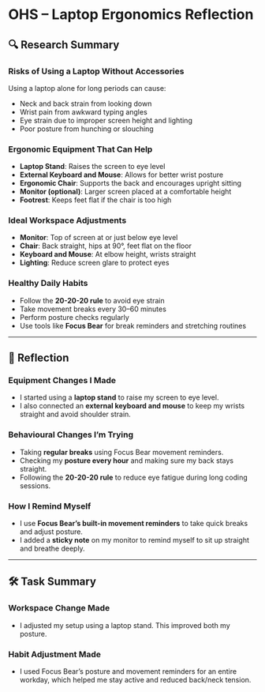 # OHS – Laptop Ergonomics Reflection

## 🔍 Research Summary

### Risks of Using a Laptop Without Accessories
Using a laptop alone for long periods can cause:
- Neck and back strain from looking down
- Wrist pain from awkward typing angles
- Eye strain due to improper screen height and lighting
- Poor posture from hunching or slouching

### Ergonomic Equipment That Can Help
- **Laptop Stand**: Raises the screen to eye level
- **External Keyboard and Mouse**: Allows for better wrist posture
- **Ergonomic Chair**: Supports the back and encourages upright sitting
- **Monitor (optional)**: Larger screen placed at a comfortable height
- **Footrest**: Keeps feet flat if the chair is too high

### Ideal Workspace Adjustments
- **Monitor**: Top of screen at or just below eye level
- **Chair**: Back straight, hips at 90°, feet flat on the floor
- **Keyboard and Mouse**: At elbow height, wrists straight
- **Lighting**: Reduce screen glare to protect eyes

### Healthy Daily Habits
- Follow the **20-20-20 rule** to avoid eye strain
- Take movement breaks every 30–60 minutes
- Perform posture checks regularly
- Use tools like **Focus Bear** for break reminders and stretching routines

---

## 📝 Reflection

### Equipment Changes I Made
- I started using a **laptop stand** to raise my screen to eye level.
- I also connected an **external keyboard and mouse** to keep my wrists straight and avoid shoulder strain.

### Behavioural Changes I’m Trying
- Taking **regular breaks** using Focus Bear movement reminders.
- Checking my **posture every hour** and making sure my back stays straight.
- Following the **20-20-20 rule** to reduce eye fatigue during long coding sessions.

### How I Remind Myself
- I use **Focus Bear’s built-in movement reminders** to take quick breaks and adjust posture.
- I added a **sticky note** on my monitor to remind myself to sit up straight and breathe deeply.

---

## 🛠️ Task Summary

### Workspace Change Made
- I adjusted my setup using a laptop stand. This improved both my posture.

### Habit Adjustment Made
- I used Focus Bear’s posture and movement reminders for an entire workday, which helped me stay active and reduced back/neck tension.

